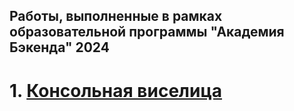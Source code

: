 ## Работы, выполненные в рамках образовательной программы "Академия Бэкенда" 2024

# 1. [Консольная виселица](semester-1%20(JAVA)/project-1%20gallows)
